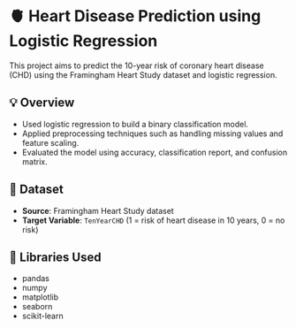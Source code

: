 # 🫀 Heart Disease Prediction using Logistic Regression
This project aims to predict the 10-year risk of coronary heart disease (CHD) using the Framingham Heart Study dataset and logistic regression.

## 💡 Overview
- Used logistic regression to build a binary classification model.
- Applied preprocessing techniques such as handling missing values and feature scaling.
- Evaluated the model using accuracy, classification report, and confusion matrix.

## 📁 Dataset
- **Source**: Framingham Heart Study dataset
- **Target Variable**: `TenYearCHD` (1 = risk of heart disease in 10 years, 0 = no risk)

## 🧪 Libraries Used
- pandas
- numpy
- matplotlib
- seaborn
- scikit-learn
